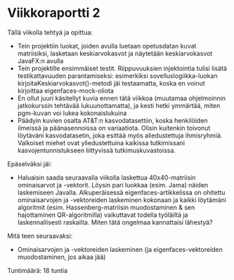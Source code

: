 # Viikkoraportti 2

Tällä viikolla tehtyä ja opittua:
- Tein projektiin luokat, joiden avulla luetaan opetusdatan kuvat matriisiksi, lasketaan keskiarvokasvot ja näytetään keskiarvokasvot JavaFX:n avulla
- Tein projektille ensimmäiset testit. Riippuvuuksien injektointia tulisi lisätä testikattavuuden parantamiseksi: esimerkiksi sovelluslogiikka-luokan kirjoitaKeskiarvokasvot()-metodi jäi testaamatta, koska en voinut kirjoittaa eigenfaces-mock-oliota
- En ollut juuri käsitellyt kuvia ennen tätä viikkoa (muutamaa ohjelmoinnin jatkokurssin tehtävää lukuunottamatta), ja kesti hetki ymmärtää, miten pgm-kuvan voi lukea kokonaislukuina
- Päädyin kuvien osalta AT&T:n kasvodatasettiin, koska henkilöiden ilmeissä ja päänasennoissa on variaatiota. Olisin kuitenkin toivonut löytäväni kasvodatasetin, joka esittää myös aliedustettuja ihmisryhmiä. Valkoiset miehet ovat yliedustettuina kaikissa tutkimissani kasvojentunnistukseen liittyvissä tutkimuskuvastoissa.

Epäselväksi jäi:
- Haluaisin saada seuraavalla viikolla laskettua 40x40-matriisin ominaisarvot ja -vektorit. Löysin pari luokkaa (esim. Jama) näiden laskemiseen Javalla. Alkuperäisessä eigenfaces-artikkelissa on ohitettu ominaisarvojen ja -vektoreiden laskeminen kokonaan ja kaikki löytämäni algoritmit (esim. Hassenberg-matriisin muodostaminen & sen hajottaminen QR-algoritmilla) vaikuttavat todella työläiltä ja laskennallisesti raskailta. Miten tätä ongelmaa kannattaisi lähestyä? 

Mitä teen seuraavaksi:
- Ominaisarvojen ja -vektoreiden laskeminen (ja eigenfaces-vektoreiden muodostaminen, jos aikaa jää) 

Tuntimäärä: 18 tuntia
